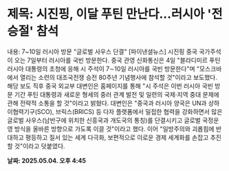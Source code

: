 # **제목: 시진핑, 이달 푸틴 만난다...러시아 '전승절' 참석**

  내용: 7~10일 러시아 방문 "글로벌 사우스 단결"   [파이낸셜뉴스] 시진핑 중국 국가주석이 오는 7일부터 러시아를 국빈 방문한다.    중국 관영 신화통신은 4일 "블라디미르 푸틴 러시아 대통령의 초청에 응해 시 주석이 7∼10일 러시아를 국빈 방문한다"며 "모스크바에서 열리는 소련의 대조국전쟁 승전 80주년 기념행사에 참석할 것"이라고 보도했다.    해당 보도 직후 중국 외교부 대변인은 홈페이지를 통해 "시 주석은 이번 러시아 국빈 방문 기간 푸틴 대통령과 새로운 형세의 중러 관계 발전 및 일련의 국제·지역 중대 문제에 관해 전략적 소통을 할 것"이라고 밝혔다.    대변인은 "중국과 러시아 양국은 UN과 상하이협력기구(SCO), 브릭스(BRICS) 등 다자 플랫폼에서 밀접한 협력을 강화하면서 많은 글로벌 사우스(남반구에 위치한 신흥국과 개도국의 통칭)를 단결시키고 글로벌 국정운영 방식을 올바른 방향으로 가도록 이끌 것"이라고 했다.    이어 "일방주의와 괴롭힘에 반대하고 평등하고 질서 있는 세계 다극화, 보편적으로 이로운 경제 세계화를 손잡고 추진할 것"이라고 덧붙였다.

  **날짜: 2025.05.04. 오후 4:45**